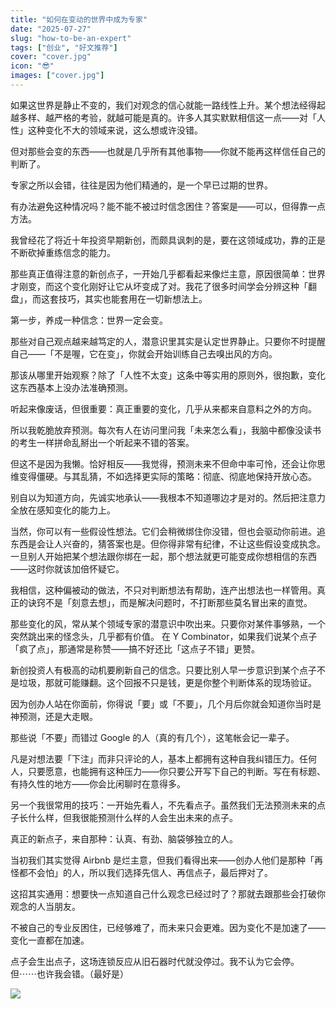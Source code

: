 ```yaml
---
title: "如何在变动的世界中成为专家"
date: "2025-07-27"
slug: "how-to-be-an-expert"
tags: ["创业", "好文推荐"]
cover: "cover.jpg"
icon: "😎"
images: ["cover.jpg"]
---
```

如果这世界是静止不变的，我们对观念的信心就能一路线性上升。某个想法经得起越多样、越严格的考验，就越可能是真的。许多人其实默默相信这一点——对「人性」这种变化不大的领域来说，这么想或许没错。



但对那些会变的东西——也就是几乎所有其他事物——你就不能再这样信任自己的判断了。



专家之所以会错，往往是因为他们精通的，是一个早已过期的世界。



有办法避免这种情况吗？能不能不被过时信念困住？答案是——可以，但得靠一点方法。



我曾经花了将近十年投资早期新创，而颇具讽刺的是，要在这领域成功，靠的正是不断砍掉重练信念的能力。



那些真正值得注意的新创点子，一开始几乎都看起来像烂主意，原因很简单：世界才刚变，而这个变化刚好让它从坏变成了对。我花了很多时间学会分辨这种「翻盘」，而这套技巧，其实也能套用在一切新想法上。



第一步，养成一种信念：世界一定会变。



那些对自己观点越来越笃定的人，潜意识里其实是认定世界静止。只要你不时提醒自己——「不是喔，它在变」，你就会开始训练自己去嗅出风的方向。



那该从哪里开始观察？除了「人性不太变」这条中等实用的原则外，很抱歉，变化这东西基本上没办法准确预测。



听起来像废话，但很重要：真正重要的变化，几乎从来都来自意料之外的方向。



所以我乾脆放弃预测。每次有人在访问里问我「未来怎么看」，我脑中都像没读书的考生一样拼命乱掰出一个听起来不错的答案。



但这不是因为我懒。恰好相反——我觉得，预测未来不但命中率可怜，还会让你思维变得僵硬。与其乱猜，不如选择更实际的策略：彻底、彻底地保持开放心态。



别自以为知道方向，先诚实地承认——我根本不知道哪边才是对的。然后把注意力全放在感知变化的能力上。



当然，你可以有一些假设性想法。它们会稍微绑住你没错，但也会驱动你前进。追东西是会让人兴奋的，猜答案也是。但你得非常有纪律，不让这些假设变成执念。
一旦别人开始把某个想法跟你绑在一起，那个想法就更可能变成你想相信的东西——这时你就该加倍怀疑它。



我相信，这种偏被动的做法，不只对判断想法有帮助，连产出想法也一样管用。真正的诀窍不是「刻意去想」，而是解决问题时，不打断那些莫名冒出来的直觉。



那些变化的风，常从某个领域专家的潜意识中吹出来。只要你对某件事够熟，一个突然跳出来的怪念头，几乎都有价值。
在 Y Combinator，如果我们说某个点子「疯了点」，那通常是称赞——搞不好还比「这点子不错」更赞。



新创投资人有极高的动机要刷新自己的信念。只要比别人早一步意识到某个点子不是垃圾，那就可能赚翻。这个回报不只是钱，更是你整个判断体系的现场验证。



因为创办人站在你面前，你得说「要」或「不要」，几个月后你就会知道你当时是神预测，还是大走眼。



那些说「不要」而错过 Google 的人（真的有几个），这笔帐会记一辈子。



凡是对想法要「下注」而非只评论的人，基本上都拥有这种自我纠错压力。任何人，只要愿意，也能拥有这种压力——你只要公开写下自己的判断。写在有标题、有持久性的地方——你会比闲聊时在意得多。



另一个我很常用的技巧：一开始先看人，不先看点子。虽然我们无法预测未来的点子长什么样，但我很能预测什么样的人会生出未来的点子。



真正的新点子，来自那种：认真、有劲、脑袋够独立的人。



当初我们其实觉得 Airbnb 是烂主意，但我们看得出来——创办人他们是那种「再怪都不会怕」的人，所以我们选择先信人、再信点子，最后押对了。



这招其实通用：想要快一点知道自己什么观念已经过时了？那就去跟那些会打破你观念的人当朋友。



不被自己的专业反困住，已经够难了，而未来只会更难。因为变化不是加速了——变化一直都在加速。



点子会生出点子，这场连锁反应从旧石器时代就没停过。我不认为它会停。
但⋯⋯也许我会错。（最好是）




![](https://prod-files-secure.s3.us-west-2.amazonaws.com/112d0858-5090-4d34-a606-b75eb8d65fd2/46476355-9cf3-4e99-9b7a-3531bc426380/1000202064.png?X-Amz-Algorithm=AWS4-HMAC-SHA256&X-Amz-Content-Sha256=UNSIGNED-PAYLOAD&X-Amz-Credential=ASIAZI2LB466UUSKBDIG%2F20250727%2Fus-west-2%2Fs3%2Faws4_request&X-Amz-Date=20250727T201510Z&X-Amz-Expires=3600&X-Amz-Security-Token=IQoJb3JpZ2luX2VjEFQaCXVzLXdlc3QtMiJHMEUCIQDpj8GG8p17UC0qXq3769c5vjQ9jMTMe4clJCh%2FsV4GFQIgJmuc62Zd%2F810wRFjcyG9YJGNFamqMkkPeP7Mja4LCK4q%2FwMIfRAAGgw2Mzc0MjMxODM4MDUiDEs9JIyXlH0%2B3jfaiCrcA2URojARg51KjaX4RYzC5sE5kuKwk3hGx5FMsrAKgc3BFlLtpcC8F6pOalk2T811aIhTg9YfJRVPOF%2BNnotjUVbuRVGaRdgaWVn9cIwGF5EsZIxZJWjHu%2B3B7HnSsG%2FmepCvom0zMp1HWSU5hlzXUyQrb%2BdBbfXg%2BYL7j%2BcY3u8Qbe0hFBiVPgdU1GKE6lcIlgIlKEW7tGGyoF9Fcz4vqvMK%2F5tZ4b%2FyHEg8M1V%2BpKZTtUdRQq%2FW38WJXWKsoW0fgLWor2t%2BaPpZbOFfiUdybtp3LoJBt675XeLdrVXdElh%2B4WfTy8USXQwudtKI63uPbKnn9zg8CazCyMXTT6upKwuGUNigdVxgBQRfdXCOvvxLAi6IBxidujNsYmrmzTNITDE4uHzEcoYWjsCm3Ae6sj2NzVUTvnXvBIY4OJupiPOpPpv6Y5ci63In0TNrBQd7QYXXaTZ4xwTOg78p3%2BI6%2Fk%2BMfAXsQ1bvA8rnu5NKW48%2BXdh%2FBBuuHPLESshoS0oPueVmXQHTPiYVPwSwN4e53di62K%2B4qHahEKYPyxPbbr2uXbRmi2XuF1STDzlhSeGggkp9lsgqOOMuhxfLq28yEjHBxSN%2B8jOVj049LlgEyILYSDYPOAp8U3CdZy0bMOqJmsQGOqUB%2FUavNYWhlrH6cSBS3t4sopGkSW25GbnEjKBzWyGX8XZ853lRpfRJbHhKTi2dme%2B4ILAdpYX%2Fvj14ix82UL90aPDt22ct8YzrHIY2YLaLkvlX4xvEmeQ3qALh%2FrckjVj3m8hmk7te1F5GGLjgObZBU9dDpwVRFvZgD0cbRvN37R9ldvx0Kp4M%2F%2F3sF%2B5QFkhetxE4aHC0mTp9Yh5VNi8z4NzwM8Iy&X-Amz-Signature=f347a0907521be2cb89552ec99732a34ae3527c213357b24179254bfeafd7736&X-Amz-SignedHeaders=host&x-amz-checksum-mode=ENABLED&x-id=GetObject)


